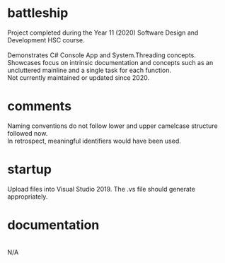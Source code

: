 # battleship
Project completed during the Year 11 (2020) Software Design and Development HSC course. <br /><br />
Demonstrates C# Console App and System.Threading concepts.<br />
Showcases focus on intrinsic documentation and concepts such as an uncluttered mainline and a single task for each function.<br />
Not currently maintained or updated since 2020.

# comments
Naming conventions do not follow lower and upper camelcase structure followed now. 
<br />In retrospect, meaningful identifiers would have been used.

# startup
Upload files into Visual Studio 2019. The .vs file should generate appropriately. <br />

# documentation
<br />N/A<br />
